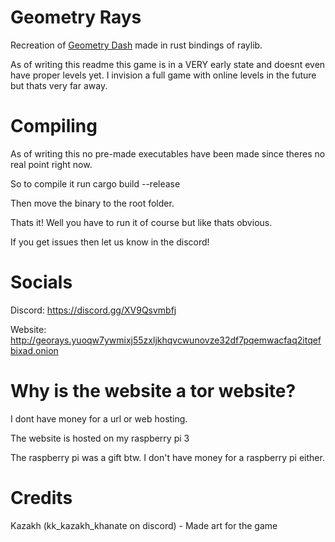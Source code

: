 # Geometry Rays
 Recreation of [Geometry Dash](https://store.steampowered.com/app/322170/Geometry_Dash) made in rust bindings of raylib.

 As of writing this readme this game is in a VERY early state and doesnt even have proper levels yet. I invision a full game with online levels in the future but thats very far away.

# Compiling
 As of writing this no pre-made executables have been made since theres no real point right now.

 So to compile it run cargo build --release

 Then move the binary to the root folder.

 Thats it! Well you have to run it of course but like thats obvious.

 If you get issues then let us know in the discord!

# Socials
 Discord: https://discord.gg/XV9Qsvmbfj
 
 Website: http://georays.yuoqw7ywmixj55zxljkhqvcwunovze32df7pqemwacfaq2itqefbixad.onion

# Why is the website a tor website?
 I dont have money for a url or web hosting.

 The website is hosted on my raspberry pi 3

 The raspberry pi was a gift btw. I don't have money for a raspberry pi either.

# Credits
 Kazakh (kk_kazakh_khanate on discord) - Made art for the game
